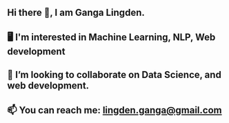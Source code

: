 ## Hi there 👋, I am Ganga Lingden.
## 🖥 I'm interested in Machine Learning, NLP, Web development
## 👯 I’m looking to collaborate on Data Science, and web development.
## 📫 You can reach me: lingden.ganga@gmail.com
<!--
**glingden/glingden** is a ✨ _special_ ✨ repository because its `README.md` (this file) appears on your GitHub profile.

Here are some ideas to get you started:

- 🔭 I’m currently working on ...
- 🌱 I’m currently learning ...
- 👯 I’m looking to collaborate on ...
- 🤔 I’m looking for help with ...
- 💬 Ask me about ...
- 📫 How to reach me: ...
- 😄 Pronouns: ...
- ⚡ Fun fact: ...
-->
